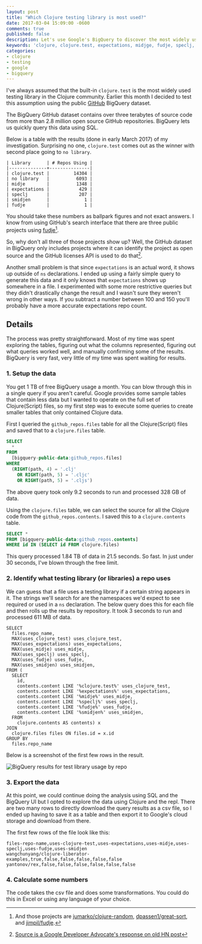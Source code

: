 ```yaml
---
layout: post
title: "Which Clojure testing library is most used?"
date: 2017-03-04 15:09:00 -0600
comments: true
published: false
description: Let's use Google's BigQuery to discover the most widely used Clojure testing library.
keywords: 'clojure, clojure.test, expectations, midjge, fudje, speclj, bigquery'
categories: 
- clojure
- testing
- google
- bigquery
---
```


I've always assumed that the built-in `clojure.test` is the most
widely used testing library in the Clojure community. Earlier this
month I decided to test this assumption using the
public [GitHub](https://cloud.google.com/bigquery/public-data/github)
BigQuery dataset.

The BigQuery GitHub dataset contains over three terabytes of source
code from more than 2.8 million open source GitHub
repositories. BigQuery lets us quickly query this data using SQL.

Below is a table with the results (done in early March 2017) of my
investigation. Surprising no one, `clojure.test` comes out as the
winner with second place going to `no library`.
 
```
| Library      | # Repos Using |
|--------------+---------------|
| clojure.test |         14304 |
| no library   |          6093 |
| midje        |          1348 |
| expectations |           429 |
| speclj       |           207 |
| smidjen      |             1 |
| fudje        |             1 |
```

You should take these numbers as ballpark figures and not exact
answers. I know from using GitHub's search interface that there are
three public projects
using [fudje](https://github.com/jimpil/fudje)[^1].

So, why don't all three of those projects show up? Well, the GitHub
dataset in BigQuery only includes projects where it can identify the
project as open source and the GitHub licenses API is used to do
that[^2].

Another small problem is that since `expectations` is an actual word,
it shows up outside of `ns` declarations. I ended up using a fairly
simple query to generate this data and it only knows that
`expectations` shows up somewhere in a file. I experimented with some
more restrictive queries but they didn't drastically change the result
and I wasn't sure they weren't wrong in other ways. If you subtract a
number between 100 and 150 you'll probably have a more accurate
expectations repo count.

[^1]: And those projects are [jumarko/clojure-random](https://github.com/jumarko/clojure-random), [dpassen1/great-sort](https://github.com/dpassen1/great-sort), and [jimpil/fudje](https://github.com/jimpil/fudje).

[^2]: [Source is a Google Developer Advocate's response on old HN post](https://news.ycombinator.com/item?id=12004644)

## Details

The process was pretty straightforward. Most of my time was spent
exploring the tables, figuring out what the columns represented,
figuring out what queries worked well, and manually confirming some of
the results. BigQuery is very fast, very little of my time was spent
waiting for results.

### 1. Setup the data

You get 1 TB of free BigQuery usage a month. You can blow through this
in a single query if you aren't careful. Google provides some sample
tables that contain less data but I wanted to operate on the full set
of Clojure(Script) files, so my first step was to execute some queries
to create smaller tables that only contained Clojure data.

First I queried the `github_repos.files` table for all the
Clojure(Script) files and saved that to a `clojure.files` table.

```sql
SELECT
  *
FROM
  [bigquery-public-data:github_repos.files]
WHERE
  (RIGHT(path, 4) = '.clj'
    OR RIGHT(path, 5) = '.cljc'
    OR RIGHT(path, 5) = '.cljs')
```

The above query took only 9.2 seconds to run and processed 328 GB of data.

Using the `clojure.files` table, we can select the source for all the
Clojure code from the `github_repos.contents`. I saved this to a
`clojure.contents` table.

```sql
SELECT *
FROM [bigquery-public-data:github_repos.contents]
WHERE id IN (SELECT id FROM clojure.files)
```

This query processed 1.84 TB of data in 21.5 seconds. So fast. In just
under 30 seconds, I've blown through the free limit.

### 2. Identify what testing library (or libraries) a repo uses

We can guess that a file uses a testing library if a certain string
appears in it. The strings we'll search for are the namespaces we'd
expect to see required or used in a `ns` declaration. The below query
does this for each file and then rolls up the results by
repository. It took 3 seconds to run and processed 611 MB of data.

```
SELECT
  files.repo_name,
  MAX(uses_clojure_test) uses_clojure_test,
  MAX(uses_expectations) uses_expectations,
  MAX(uses_midje) uses_midje,
  MAX(uses_speclj) uses_speclj,
  MAX(uses_fudje) uses_fudje,
  MAX(uses_smidjen) uses_smidjen,
FROM (
  SELECT
    id,
    contents.content LIKE '%clojure.test%' uses_clojure_test,
    contents.content LIKE '%expectations%' uses_expectations,
    contents.content LIKE '%midje%' uses_midje,
    contents.content LIKE '%speclj%' uses_speclj,
    contents.content LIKE '%fudje%' uses_fudje,
    contents.content LIKE '%smidjen%' uses_smidjen,
  FROM
    clojure.contents AS contents) x
JOIN
  clojure.files files ON files.id = x.id
GROUP BY
  files.repo_name
```

Below is a screenshot of the first few rows in the result.

![BigQuery results for test library usage by repo](/images/bigquery-testing-library-result.png "BigQuery results for test library usage by repo")

### 3. Export the data

At this point, we could continue doing the analysis using SQL and the
BigQuery UI but I opted to explore the data using Clojure and the
repl. There are two many rows to directly download the query results
as a csv file, so I ended up having to save it as a table and then
export it to Google's cloud storage and download from there.

The first few rows of the file look like this:

```
files-repo-name,uses-clojure-test,uses-expectations,uses-midje,uses-speclj,uses-fudje,uses-smidjen
wangchunyang/clojure-liberator-examples,true,false,false,false,false,false
yantonov/rex,false,false,false,false,false,false
```

### 4. Calculate some numbers

The code takes the csv file and does some transformations. You could
do this in Excel or using any language of your choice.
